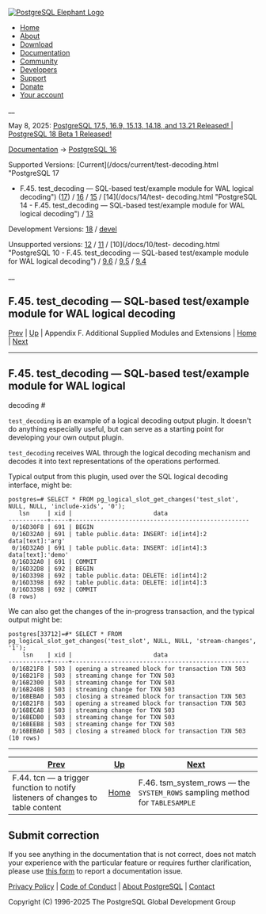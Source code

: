 [ ![PostgreSQL Elephant Logo](/media/img/about/press/elephant.png) ](/)

  * [Home](/ "Home")
  * [About](/about/ "About")
  * [Download](/download/ "Download")
  * [Documentation](/docs/ "Documentation")
  * [Community](/community/ "Community")
  * [Developers](/developer/ "Developers")
  * [Support](/support/ "Support")
  * [Donate](/about/donate/ "Donate")
  * [Your account](/account/ "Your account")

__

May 8, 2025: [ PostgreSQL 17.5, 16.9, 15.13, 14.18, and 13.21 Released! ](/about/news/postgresql-175-169-1513-1418-and-1321-released-3072/) | [ PostgreSQL 18 Beta 1 Released! ](/about/news/postgresql-18-beta-1-released-3070/)

[Documentation](/docs/ "Documentation") -> [PostgreSQL
16](/docs/16/index.html)

Supported Versions: [Current](/docs/current/test-decoding.html "PostgreSQL 17
- F.45. test_decoding — SQL-based test/example module for WAL logical
decoding") ([17](/docs/17/test-decoding.html "PostgreSQL 17 -
F.45. test_decoding — SQL-based test/example module for WAL logical
decoding")) / [16](/docs/16/test-decoding.html "PostgreSQL 16 -
F.45. test_decoding — SQL-based test/example module for WAL logical decoding")
/ [15](/docs/15/test-decoding.html "PostgreSQL 15 - F.45. test_decoding — SQL-
based test/example module for WAL logical decoding") / [14](/docs/14/test-
decoding.html "PostgreSQL 14 - F.45. test_decoding — SQL-based test/example
module for WAL logical decoding") / [13](/docs/13/test-decoding.html
"PostgreSQL 13 - F.45. test_decoding — SQL-based test/example module for WAL
logical decoding")

Development Versions: [18](/docs/18/test-decoding.html "PostgreSQL 18 -
F.45. test_decoding — SQL-based test/example module for WAL logical decoding")
/ [devel](/docs/devel/test-decoding.html "PostgreSQL devel -
F.45. test_decoding — SQL-based test/example module for WAL logical decoding")

Unsupported versions: [12](/docs/12/test-decoding.html "PostgreSQL 12 -
F.45. test_decoding — SQL-based test/example module for WAL logical decoding")
/ [11](/docs/11/test-decoding.html "PostgreSQL 11 - F.45. test_decoding — SQL-
based test/example module for WAL logical decoding") / [10](/docs/10/test-
decoding.html "PostgreSQL 10 - F.45. test_decoding — SQL-based test/example
module for WAL logical decoding") / [9.6](/docs/9.6/test-decoding.html
"PostgreSQL 9.6 - F.45. test_decoding — SQL-based test/example module for WAL
logical decoding") / [9.5](/docs/9.5/test-decoding.html "PostgreSQL 9.5 -
F.45. test_decoding — SQL-based test/example module for WAL logical decoding")
/ [9.4](/docs/9.4/test-decoding.html "PostgreSQL 9.4 - F.45. test_decoding —
SQL-based test/example module for WAL logical decoding")

__

F.45. test_decoding — SQL-based test/example module for WAL logical decoding  
---  
[Prev](tcn.html "F.44. tcn — a trigger function to notify listeners of changes to table content")  | [Up](contrib.html "Appendix F. Additional Supplied Modules and Extensions") | Appendix F. Additional Supplied Modules and Extensions | [Home](index.html "PostgreSQL 16.9 Documentation") |  [Next](tsm-system-rows.html "F.46. tsm_system_rows —  the SYSTEM_ROWS sampling method for TABLESAMPLE")  
  
* * *

## F.45. test_decoding — SQL-based test/example module for WAL logical
decoding #

`test_decoding` is an example of a logical decoding output plugin. It doesn't
do anything especially useful, but can serve as a starting point for
developing your own output plugin.

`test_decoding` receives WAL through the logical decoding mechanism and
decodes it into text representations of the operations performed.

Typical output from this plugin, used over the SQL logical decoding interface,
might be:

    
    
    postgres=# SELECT * FROM pg_logical_slot_get_changes('test_slot', NULL, NULL, 'include-xids', '0');
       lsn     | xid |                       data
    -----------+-----+--------------------------------------------------
     0/16D30F8 | 691 | BEGIN
     0/16D32A0 | 691 | table public.data: INSERT: id[int4]:2 data[text]:'arg'
     0/16D32A0 | 691 | table public.data: INSERT: id[int4]:3 data[text]:'demo'
     0/16D32A0 | 691 | COMMIT
     0/16D32D8 | 692 | BEGIN
     0/16D3398 | 692 | table public.data: DELETE: id[int4]:2
     0/16D3398 | 692 | table public.data: DELETE: id[int4]:3
     0/16D3398 | 692 | COMMIT
    (8 rows)
    

We can also get the changes of the in-progress transaction, and the typical
output might be:

    
    
    postgres[33712]=#* SELECT * FROM pg_logical_slot_get_changes('test_slot', NULL, NULL, 'stream-changes', '1');
        lsn    | xid |                       data
    -----------+-----+--------------------------------------------------
     0/16B21F8 | 503 | opening a streamed block for transaction TXN 503
     0/16B21F8 | 503 | streaming change for TXN 503
     0/16B2300 | 503 | streaming change for TXN 503
     0/16B2408 | 503 | streaming change for TXN 503
     0/16BEBA0 | 503 | closing a streamed block for transaction TXN 503
     0/16B21F8 | 503 | opening a streamed block for transaction TXN 503
     0/16BECA8 | 503 | streaming change for TXN 503
     0/16BEDB0 | 503 | streaming change for TXN 503
     0/16BEEB8 | 503 | streaming change for TXN 503
     0/16BEBA0 | 503 | closing a streamed block for transaction TXN 503
    (10 rows)
    

* * *

[Prev](tcn.html "F.44. tcn — a trigger function to notify listeners of changes to table content")  | [Up](contrib.html "Appendix F. Additional Supplied Modules and Extensions") |  [Next](tsm-system-rows.html "F.46. tsm_system_rows —  the SYSTEM_ROWS sampling method for TABLESAMPLE")  
---|---|---  
F.44. tcn — a trigger function to notify listeners of changes to table content  | [Home](index.html "PostgreSQL 16.9 Documentation") |  F.46. tsm_system_rows — the `SYSTEM_ROWS` sampling method for `TABLESAMPLE`  
  
## Submit correction

If you see anything in the documentation that is not correct, does not match
your experience with the particular feature or requires further clarification,
please use [this form](/account/comments/new/16/test-decoding.html/) to report
a documentation issue.

[Privacy Policy](/about/privacypolicy) | [Code of Conduct](/about/policies/coc/) | [About PostgreSQL](/about/) | [Contact](/about/contact/)  

Copyright (C) 1996-2025 The PostgreSQL Global Development Group

